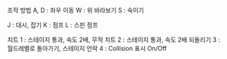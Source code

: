 조작 방법
A, D : 좌우 이동
W : 위 바라보기
S : 숙이기

J : 대시, 잡기
K : 점프
L : 스핀 점프

치트
1 : 스테이지 통과, 속도 2배, 무적 치트
2 : 스테이지 통과, 속도 2배 되돌리기
3 : 월드레벨로 돌아가기, 스테이지 언락
4 : Collision 표시 On/Off
